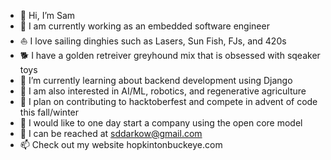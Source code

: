 - 👋 Hi, I’m Sam
- 📝 I am currently working as an embedded software engineer
- ⛵ I love sailing dinghies such as Lasers, Sun Fish, FJs, and 420s
- 🐕 I have a golden retreiver greyhound mix that is obsessed with sqeaker toys
- 🌱 I’m currently learning about backend development using Django
- 🤖 I am also interested in AI/ML, robotics, and regenerative agriculture
- 📅 I plan on contributing to hacktoberfest and compete in advent of code this fall/winter
- 🔮 I would like to one day start a company using the open core model
- 📧 I can be reached at sddarkow@gmail.com
- 📫 Check out my website hopkintonbuckeye.com

<!---
sddark/sddark is a ✨ special ✨ repository because its `README.md` (this file) appears on your GitHub profile.
You can click the Preview link to take a look at your changes.
--->
